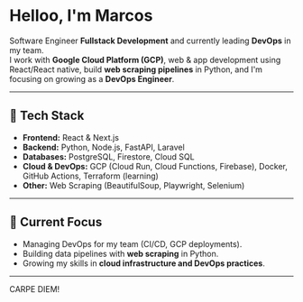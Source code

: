 # Helloo, I'm Marcos  

Software Engineer **Fullstack Development** and currently leading **DevOps** in my team.  
I work with **Google Cloud Platform (GCP)**, web & app development using React/React native, build **web scraping pipelines** in Python, and I'm focusing on growing as a **DevOps Engineer**.  

---

## 🚀 Tech Stack  
- **Frontend:** React & Next.js
- **Backend:** Python, Node.js, FastAPI, Laravel
- **Databases:** PostgreSQL, Firestore, Cloud SQL  
- **Cloud & DevOps:** GCP (Cloud Run, Cloud Functions, Firebase), Docker, GitHub Actions, Terraform (learning)  
- **Other:** Web Scraping (BeautifulSoup, Playwright, Selenium)  

---

## 📌 Current Focus  
- Managing DevOps for my team (CI/CD, GCP deployments).  
- Building data pipelines with **web scraping** in Python.  
- Growing my skills in **cloud infrastructure and DevOps practices**.  

---
CARPE DIEM!
